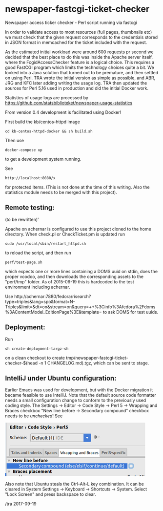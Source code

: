 newspaper-fastcgi-ticket-checker
================================

Newspaper access ticker checker - Perl script running via fastcgi

In order to validate access to most resources (full pages, thumbnails
etc) we must check that the given request corresponds to the
credentials stored in JSON format in memcached for the ticket included
with the request.

As the estimated initial workload were around 600 requests pr second
we decided that the best place to do this was inside the Apache server
itself, where the FcgidAccessChecker feature is a logical choice.
This requires a good FastCGI program which limits the technology
choices quite a bit.  We looked into a Java solution that turned out
to be premature, and then settled on using Perl.  TRA wrote the
initial version as simple as possible, and ABR, JRG and KFC later
adding writing the usage log.  TRA then updated the sources for Perl
5.16 used in production and did the initial Docker work.

Statistics of usage logs are processed by 
https://github.com/statsbiblioteket/newspaper-usage-statistics

From version 0.4 development is facilitated using Docker!

First build the kb/centos-httpd image

    cd kb-centos-httpd-docker && sh build.sh
    
Then use

    docker-compose up
    
to get a development system running.

See

    http://localhost:8080/x
    
for protected items.  (This is not done at the time of this writing. 
Also the statistics module needs to be merged with this project).


Remote testing:
---

(to be rewritten)'

Apache on achernar is configured to use this project cloned to the
home directory.  When check.pl or CheckTicket.pm is updated run

    sudo /usr/local/sbin/restart_httpd.sh

to reload the script, and then run 

    perf/test-page.sh
     
which expects one or more lines containing a DOMS uuid on stdin, does
the proper voodoo, and then downloads the corresponding assets to the
"perf/tmp" folder.  As of 2015-06-19 this is hardcoded to the test
environment including achernar.


Use
http://achernar:7880/fedora/risearch?type=triples&lang=spo&format=N-Triples&limit=&dt=on&stream=on&query=*+*+%3Cinfo%3Afedora%2Fdoms%3AContentModel_EditionPage%3E&template=
to ask DOMS for test uuids.


Deployment:
---

Run

    sh create-deployment-targz-sh
    
on a clean checkout to create tmp/newspaper-fastcgi-ticket-checker-$(head -n 1 CHANGELOG.md).tgz,
which can be sent to stage.

IntelliJ under Ubuntu configuration:
---

Earlier Emacs was used for development, but with the Docker migration it became feasible to
use IntelliJ.  Note that the default source code formatter needs a small configuration change
to conform to the previously used coding style.  The Settings -> Editor -> Code Style -> Perl 5 -> Wrapping and
Braces checkbox "New line before -> Secondary compound" checkbox needs to be _unchecked_!  See 

![screenshot of settings dialogue](gr/intellij-2017-perl-code-style.png)

Also note that Ubuntu steals the Ctrl-Alt-L key combination.  It can be cleared in
System Settings ->  Keyboard -> Shortcuts -> System.  Select "Lock Screen" and press
backspace to clear.


/tra 2017-09-19
